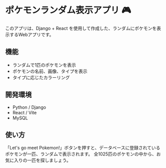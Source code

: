 # ポケモンランダム表示アプリ 🎮

このアプリは、Django + React を使用して作成した、ランダムにポケモンを表示するWebアプリです。

## 機能
- ランダムで1匹のポケモンを表示
- ポケモンの名前、画像、タイプを表示
- タイプに応じたカラーリング

## 開発環境
- Python / Django
- React / Vite
- MySQL

## 使い方
「Let's go meet Pokemon!」ボタンを押すと、データベースに登録されているポケモンが一匹、ランダムで表示されます。
全1025匹のポケモンの中から、お気に入りの一匹を探しましょう。
